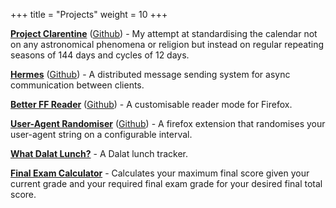 +++
title = "Projects"
weight = 10
+++

[**Project Clarentine**](/projects/project-clarentine/) ([Github](https://github.com/IsaacKhor/project-clarentine/)) - My attempt at standardising the calendar not on any astronomical phenomena or religion but instead on regular repeating seasons of 144 days and cycles of 12 days.

[**Hermes**](/projects/hermes) ([Github](https://github.com/IsaacKhor/hermes/)) - A distributed message sending system for async communication between clients.

[**Better FF Reader**](/projects/better-ff-reader/) ([Github](https://github.com/IsaacKhor/better-ff-reader/)) - A customisable reader mode for Firefox.

[**User-Agent Randomiser**](/projects/user-agent-randomiser) ([Github](/projects/user-agent-randomiser/)) - A firefox extension that randomises your user-agent string on a configurable interval.

[**What Dalat Lunch?**](https://whatdalatlunch.glitch.me/) - A Dalat lunch tracker.

[**Final Exam Calculator**](/projects/finalcalc/) - Calculates your maximum final score given your current grade and your required final exam grade for your desired final total score.